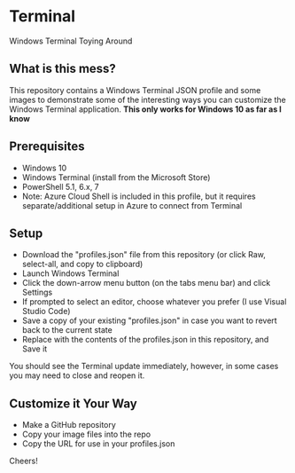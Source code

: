 # Terminal

Windows Terminal Toying Around

## What is this mess?

This repository contains a Windows Terminal JSON profile and some images to demonstrate some of the interesting ways you can customize the Windows Terminal application. **This only works for Windows 10 as far as I know**

## Prerequisites

* Windows 10
* Windows Terminal (install from the Microsoft Store)
* PowerShell 5.1, 6.x, 7
* Note: Azure Cloud Shell is included in this profile, but it requires separate/additional setup in Azure to connect from Terminal

## Setup

* Download the "profiles.json" file from this repository (or click Raw, select-all, and copy to clipboard)
* Launch Windows Terminal
* Click the down-arrow menu button (on the tabs menu bar) and click Settings
* If prompted to select an editor, choose whatever you prefer (I use Visual Studio Code)
* Save a copy of your existing "profiles.json" in case you want to revert back to the current state
* Replace with the contents of the profiles.json in this repository, and Save it

You should see the Terminal update immediately, however, in some cases you may need to close and reopen it.

## Customize it Your Way

* Make a GitHub repository
* Copy your image files into the repo
* Copy the URL for use in your profiles.json 

Cheers!

